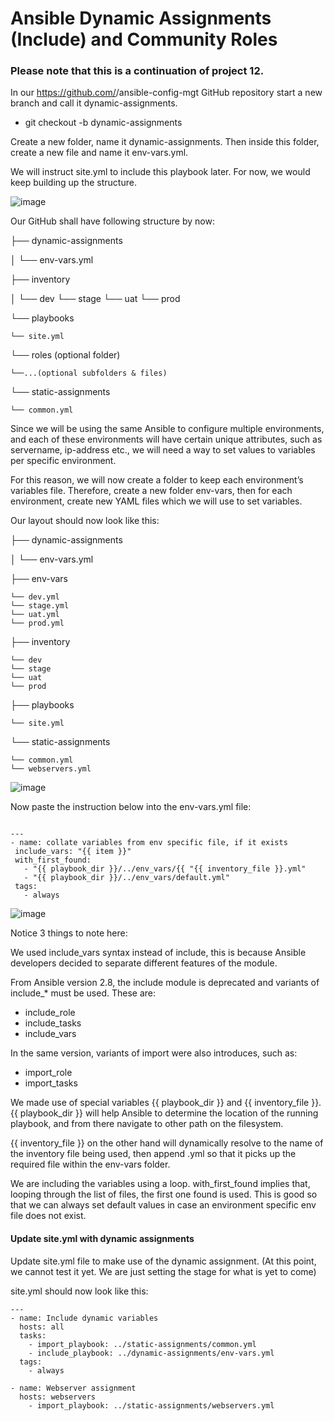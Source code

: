 # Ansible Dynamic Assignments (Include) and Community Roles

### Please note that this is a continuation of project 12.

In our https://github.com/<your-name>/ansible-config-mgt GitHub repository start a new branch and call it dynamic-assignments.
- git checkout -b dynamic-assignments
  
Create a new folder, name it dynamic-assignments. Then inside this folder, create a new file and name it env-vars.yml.

We will instruct site.yml to include this playbook later. For now, we would keep building up the structure.
  
![image](https://user-images.githubusercontent.com/40290711/141774057-ddd5c7e7-c69b-45e1-93d5-41acbc59f5ce.png)

Our GitHub shall have following structure by now:
  
├── dynamic-assignments
  
│   └── env-vars.yml
  
├── inventory
  
│   └── dev
    └── stage
    └── uat
    └── prod
  
└── playbooks
  
    └── site.yml
  
└── roles (optional folder)
  
    └──...(optional subfolders & files)
  
└── static-assignments
  
    └── common.yml

Since we will be using the same Ansible to configure multiple environments, and each of these environments will have certain unique attributes, such as servername, ip-address etc., we will need a way to set values to variables per specific environment.

For this reason, we will now create a folder to keep each environment’s variables file. Therefore, create a new folder env-vars, then for each environment, create new YAML files which we will use to set variables.

Our layout should now look like this:

  
├── dynamic-assignments
  
│   └── env-vars.yml
  
├── env-vars
  
    └── dev.yml
    └── stage.yml
    └── uat.yml
    └── prod.yml
  
├── inventory
  
    └── dev
    └── stage
    └── uat
    └── prod
  
├── playbooks
  
    └── site.yml
  
└── static-assignments
  
    └── common.yml
    └── webservers.yml
 
![image](https://user-images.githubusercontent.com/40290711/141775276-b9f9702d-ce78-40a3-87ae-273007342fe7.png)
  
Now paste the instruction below into the env-vars.yml file:
  
 ``` 

---
- name: collate variables from env specific file, if it exists
  include_vars: "{{ item }}"
  with_first_found:
    - "{{ playbook_dir }}/../env_vars/{{ "{{ inventory_file }}.yml"
    - "{{ playbook_dir }}/../env_vars/default.yml"
  tags:
    - always

```

![image](https://user-images.githubusercontent.com/40290711/141776851-ffedc3bc-9f71-4d68-a454-45c044c9fe76.png)
  
Notice 3 things to note here:

We used include_vars syntax instead of include, this is because Ansible developers decided to separate different features of the module.

From Ansible version 2.8, the include module is deprecated and variants of include_* must be used. These are:

- include_role
- include_tasks
- include_vars
  
In the same version, variants of import were also introduces, such as:

- import_role
- import_tasks
 
 
We made use of special variables {{ playbook_dir }} and {{ inventory_file }}. {{ playbook_dir }} will help Ansible to determine the location of the running playbook, and from there navigate to other path on the filesystem.

{{ inventory_file }} on the other hand will dynamically resolve to the name of the inventory file being used, then append .yml so that it picks up the required file within the env-vars folder.

We are including the variables using a loop. with_first_found implies that, looping through the list of files, the first one found is used. This is good so that we can always set default values in case an environment specific env file does not exist.
  
#### Update site.yml with dynamic assignments
  
Update site.yml file to make use of the dynamic assignment. (At this point, we cannot test it yet. We are just setting the stage for what is yet to come)

site.yml should now look like this: 

```
---
- name: Include dynamic variables 
  hosts: all
  tasks:
    - import_playbook: ../static-assignments/common.yml 
    - include_playbook: ../dynamic-assignments/env-vars.yml
  tags:
    - always

- name: Webserver assignment
  hosts: webservers
    - import_playbook: ../static-assignments/webservers.yml
``` 
